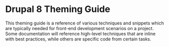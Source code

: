 # Drupal 8 Theming Guide

This theming guide is a reference of various techniques and snippets which are typically needed for front-end development scenarios on a project. Some documentation will reference high-level techniques that are inline with best practices, while others are specific code from certain tasks.  
